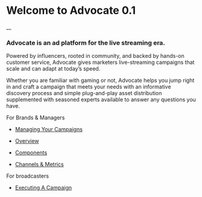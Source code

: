 # Welcome to Advocate 0.1
__
### Advocate is an ad platform for the live streaming era.

Powered by influencers, rooted in community, and backed by hands-on customer service, Advocate gives marketers live-streaming campaigns that scale and can adapt at today’s speed.

Whether you are familiar with gaming or not, Advocate helps you jump right in and craft a campaign that meets your needs with an informative discovery process and simple plug-and-play asset distribution supplemented with seasoned experts available to answer any questions you have.



For Brands & Managers

* [Managing Your Campaigns](http://advocate-docs.readthedocs.io/en/latest/BRANDS%20&%20MANAGERS/Managing%20Your%20Campaigns/)

* [Overview](http://advocate-docs.readthedocs.io/en/latest/BRANDS%20&%20MANAGERS/Overview/)

* [Components](http://advocate-docs.readthedocs.io/en/latest/BRANDS%20&%20MANAGERS/Components/)

* [Channels & Metrics](http://advocate-docs.readthedocs.io/en/latest/BRANDS%20&%20MANAGERS/Channels%20&%20Metrics/)

For broadcasters

* [Executing A Campaign](http://advocate-docs.readthedocs.io/en/latest/BROADCASTERS/Executing%20A%20Campaign/)
